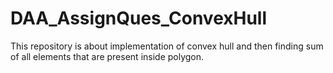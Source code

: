 # DAA_AssignQues_ConvexHull
This repository is about implementation of convex hull and then finding sum of all elements that are present inside polygon.
